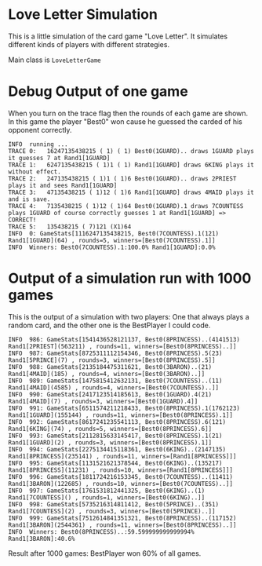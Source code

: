 # Love Letter Simulation

This is a little simulation of the card game "Love Letter". It simulates different kinds of players
with different strategies.

Main class is `LoveLetterGame`

# Debug Output of one game

When you turn on the trace flag then the rounds of each game are shown. In this game the player "Best0" won cause he guessed the carded of his opponent correctly.

    INFO  running ...
    TRACE 0:   16247135438215 ( 1) ( 1) Best0(1GUARD).. draws 1GUARD plays it guesses 7 at Rand1[1GUARD]
    TRACE 1:   6247135438215 ( 1)1 ( 1) Rand1[1GUARD] draws 6KING plays it without effect.
    TRACE 2:   247135438215 ( 1)1 ( 1)6 Best0(1GUARD).. draws 2PRIEST plays it and sees Rand1[1GUARD]
    TRACE 3:   47135438215 ( 1)12 ( 1)6 Rand1[1GUARD] draws 4MAID plays it and is save.
    TRACE 4:   7135438215 ( 1)12 ( 1)64 Best0(1GUARD).1 draws 7COUNTESS plays 1GUARD of course correctly guesses 1 at Rand1[1GUARD] => CORRECT!
    TRACE 5:   135438215 ( 7)121 (X1)64 
    INFO  0: GameStats[1116247135438215, Best0(7COUNTESS).1(121) Rand1[1GUARD](64) , rounds=5, winners=[Best0(7COUNTESS).1]]
    INFO  Winners: Best0(7COUNTESS).1:100.0% Rand1[1GUARD]:0.0%

# Output of a simulation run with 1000 games

This is the output of a simulation with two players: One that always plays a random card, and the other one is the BestPlayer I could code. 

    INFO  986: GameStats[1541436528121137, Best0(8PRINCESS)..(4141513) Rand1[2PRIEST](563211) , rounds=11, winners=[Best0(8PRINCESS)..]]
    INFO  987: GameStats[8725311112154346, Best0(8PRINCESS).5(23) Rand1[5PRINCE](7) , rounds=3, winners=[Best0(8PRINCESS).5]]
    INFO  988: GameStats[2135184475311621, Best0(3BARON)..(21) Rand1[4MAID](185) , rounds=4, winners=[Best0(3BARON)..]]
    INFO  989: GameStats[1475815412632131, Best0(7COUNTESS)..(11) Rand1[4MAID](4585) , rounds=4, winners=[Best0(7COUNTESS)..]]
    INFO  990: GameStats[2417123514185613, Best0(1GUARD).4(21) Rand1[4MAID](7) , rounds=3, winners=[Best0(1GUARD).4]]
    INFO  991: GameStats[6511574211218433, Best0(8PRINCESS).1(1762123) Rand1[1GUARD](155144) , rounds=11, winners=[Best0(8PRINCESS).1]]
    INFO  992: GameStats[8617241235541113, Best0(8PRINCESS).6(121) Rand1[6KING](74) , rounds=5, winners=[Best0(8PRINCESS).6]]
    INFO  993: GameStats[2112815633145417, Best0(8PRINCESS).1(21) Rand1[1GUARD](2) , rounds=3, winners=[Best0(8PRINCESS).1]]
    INFO  994: GameStats[2275134415118361, Best0(6KING)..(2147135) Rand1[8PRINCESS](235141) , rounds=11, winners=[Rand1[8PRINCESS]]]
    INFO  995: GameStats[1131521621378544, Best0(6KING)..(135217) Rand1[8PRINCESS](11231) , rounds=10, winners=[Rand1[8PRINCESS]]]
    INFO  996: GameStats[1811724216153345, Best0(7COUNTESS)..(11411) Rand1[3BARON](122685) , rounds=10, winners=[Best0(7COUNTESS)..]]
    INFO  997: GameStats[1761531812441325, Best0(6KING)..(1) Rand1[7COUNTESS]() , rounds=1, winners=[Best0(6KING)..]]
    INFO  998: GameStats[5735216314811412, Best0(5PRINCE)..(351) Rand1[7COUNTESS](2) , rounds=3, winners=[Best0(5PRINCE)..]]
    INFO  999: GameStats[7512614841351321, Best0(8PRINCESS)..(117152) Rand1[3BARON](2544361) , rounds=11, winners=[Best0(8PRINCESS)..]]
    INFO  Winners: Best0(8PRINCESS)..:59.599999999999994% Rand1[3BARON]:40.6%
    
Result after 1000 games: BestPlayer won 60% of all games. 